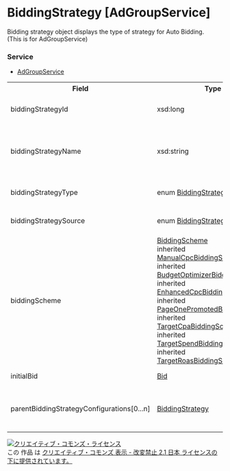 # BiddingStrategy [AdGroupService]
Bidding strategy object displays the type of strategy for Auto Bidding. 
<br>(This is for AdGroupService)

### Service
+ [AdGroupService](../services/AdGroupService.md)

<table>
 <tr>
  <th>Field</th>
  <th>Type</th>
  <th>Description</th>
  <th>response</th>
  <th>get</th>
  <th>add</th>
  <th>set</th>
  <th>remove</th>
 </tr>
 <tr>
  <td>biddingStrategyId</td>
  <td>xsd:long</td>
  <td>Auto Bidding IDです。</td>
  <td>yes</td>
  <td>-</td>
  <td>Optional</td>
  <td>Optional<br><i>Updatable</i></td>
  <td>-</td>
 </tr>
 <tr>
  <td>biddingStrategyName</td>
  <td>xsd:string</td>
  <td>Auto Bidding name.<br>* Input limit: 50 characters.</td>
  <td>yes</td>
  <td>-</td>
  <td>-</td>
  <td>-</td>
  <td>-</td>
 </tr>
 <tr>
  <td>biddingStrategyType</td>
  <td>enum <a href="./BiddingStrategyType.md">BiddingStrategyType</a></td>
  <td>Auto Bidding type.</td>
  <td>yes</td>
  <td>-</td>
  <td>Optional</td>
  <td>Optional<br><i>Updatable</i></td>
  <td>-</td>
 </tr>
 <tr>
  <td>biddingStrategySource</td>
  <td>enum <a href="./BiddingStrategySource.md">BiddingStrategySource</a></td>
  <td>Auto Bidding source.</td>
  <td>yes</td>
  <td>-</td>
  <td>-</td>
  <td>-</td>
  <td>-</td>
 </tr>
 <tr>
  <td>biddingScheme</td>
  <td><a href="./BiddingScheme_nonBiddingStrategy.md">BiddingScheme</a><br> inherited <a href="./ManualCpcBiddingScheme.md">ManualCpcBiddingScheme</a><br> inherited <a href="./BudgetOptimizerBiddingScheme.md">BudgetOptimizerBiddingScheme </a><br> inherited <a href="./EnhancedCpcBiddingScheme_nonBiddingStrategy.md">EnhancedCpcBiddingScheme</a><br> inherited <a href="./PageOnePromotedBiddingScheme_nonBiddingStrategy.md">PageOnePromotedBiddingScheme </a><br> inherited <a href="./TargetCpaBiddingScheme_nonBiddingStrategy.md">TargetCpaBiddingScheme</a><br> inherited <a href="./TargetSpendBiddingScheme_nonBiddingStrategy.md">TargetSpendBiddingScheme</a><br> inherited <a href="./TargetRoasBiddingScheme_nonBiddingStrategy.md">TargetRoasBiddingScheme</a></td>
  <td>Details of Auto Bidding setting.</td>
  <td>yes</td>
  <td>-</td>
  <td>-</td>
  <td>-</td>
  <td>-</td>
 </tr>
 <tr>
  <td>initialBid</td>
  <td><a href="./Bid_AdGroup.md">Bid</a></td>
  <td>Bid rate.</td>
  <td>yes</td>
  <td>-</td>
  <td>Optional</td>
  <td>Optional<br><i>Updatable</i></td>
  <td>-</td>
 </tr>
 <tr>
  <td>parentBiddingStrategyConfigurations[0...n]</td>
  <td><a href="./BiddingStrategy_AdGroup.md">BiddingStrategy</a></td>
  <td>Auto Bidding setting of upper level entity.</td>
  <td>yes</td>
  <td>-</td>
  <td>-</td>
  <td>-</td>
  <td>-</td>
 </tr>
</table>

<a rel="license" href="http://creativecommons.org/licenses/by-nd/2.1/jp/"><img alt="クリエイティブ・コモンズ・ライセンス" style="border-width:0" src="https://i.creativecommons.org/l/by-nd/2.1/jp/88x31.png" /></a><br />この 作品 は <a rel="license" href="http://creativecommons.org/licenses/by-nd/2.1/jp/">クリエイティブ・コモンズ 表示 - 改変禁止 2.1 日本 ライセンスの下に提供されています。</a>
